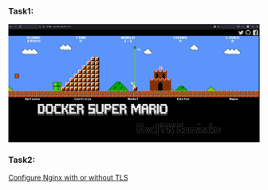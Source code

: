 ### Task1: 
![alt text](https://github.com/RusMephist/tensor-homework/blob/main/images/Screenshot_20220301_043208.png?raw=true)

### Task2:
[Configure Nginx with or without TLS](https://github.com/RusMephist/tensor-homework/tree/main/Day1/nginx)
